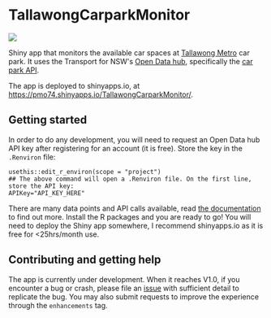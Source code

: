 # TallawongCarparkMonitor
![](https://img.shields.io/badge/version-0.1.0-yellow)

Shiny app that monitors the available car spaces at [Tallawong Metro](https://transportnsw.info/routes/details/sydney-metro/m/0300M) car park. It uses the Transport for NSW's [Open Data hub](https://opendata.transport.nsw.gov.au/), specifically the [car park API](https://opendata.transport.nsw.gov.au/dataset/car-park-api).

The app is deployed to shinyapps.io, at https://pmo74.shinyapps.io/TallawongCarparkMonitor/. 

## Getting started
In order to do any development, you will need to request an Open Data hub API key after registering for an account (it is free). Store the key in the `.Renviron` file:

```
usethis::edit_r_environ(scope = "project")
## The above command will open a .Renviron file. On the first line, store the API key:
APIKey="API_KEY_HERE"
```

There are many data points and API calls available, read [the documentation](https://opendata.transport.nsw.gov.au/dataset/car-park-api) to find out more. Install the R packages and you are ready to go! You will need to deploy the Shiny app somewhere, I recommend shinyapps.io as it is free for <25hrs/month use.

## Contributing and getting help
The app is currently under development. When it reaches V1.0, if you encounter a bug or crash, please file an [issue](https://github.com/PeterM74/TallawongCarparkMonitor/issues) with sufficient detail to replicate the bug. You may also submit requests to improve the experience through the `enhancements` tag.

